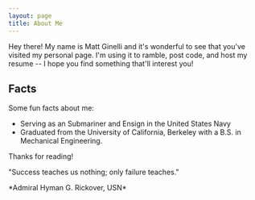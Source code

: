 ```yaml
---
layout: page
title: About Me
---
```



Hey there! My name is Matt Ginelli and it's wonderful to see that you've visited my personal page. I'm using it to ramble, post code, and host my resume -- I hope you find something that'll interest you!

## Facts

Some fun facts about me:

* Serving as an Submariner and Ensign in the United States Navy
* Graduated from the University of California, Berkeley with a B.S. in Mechanical Engineering.

Thanks for reading!

<p class="message">
  "Success teaches us nothing; only failure teaches."
</p>
*Admiral Hyman G. Rickover, USN*
